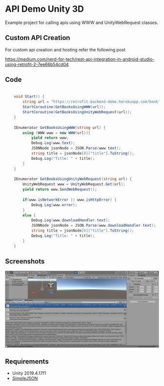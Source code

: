 # API Demo Unity 3D

Example project for calling apis using WWW and UnityWebRequest classes.

## Custom API Creation
For custom api creation and hosting refer the following post

https://medium.com/nerd-for-tech/rest-api-integration-in-android-studio-using-retrofit-2-7ee66b54cd04

## Code

```cs

    void Start() {
        string url = "https://retrofit-backend-demo.herokuapp.com/book";
        StartCoroutine(GetBooksUsingWWW(url));
        StartCoroutine(GetBooksUsingUnityWebRequest(url));
    }

    IEnumerator GetBooksUsingWWW(string url) {
        using (WWW www = new WWW(url)){
            yield return www;
            Debug.Log(www.text);
            JSONNode jsonNode = JSON.Parse(www.text);
            string title = jsonNode[0]["title"].ToString();
            Debug.Log("Title: " + title);
        }
    }

    IEnumerator GetBooksUsingUnityWebRequest(string url) {
        UnityWebRequest www = UnityWebRequest.Get(url);
        yield return www.SendWebRequest();
 
        if(www.isNetworkError || www.isHttpError) {
            Debug.Log(www.error);
        }
        else {
            Debug.Log(www.downloadHandler.text);
            JSONNode jsonNode = JSON.Parse(www.downloadHandler.text);
            string title = jsonNode[0]["title"].ToString();
            Debug.Log("Title: " + title);
        }
    }

```

## Screenshots
![Screenshot](Screenshots/Screenshot.png)

## Requirements

* Unity 2019.4.17f1
* [SimpleJSON](SimpleJSON.unitypackage) 
